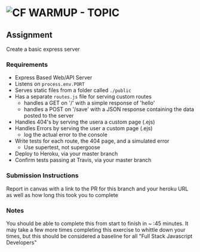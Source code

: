 ![CF](http://i.imgur.com/7v5ASc8.png) WARMUP - TOPIC
====================================================

## Assignment
Create a basic express server

### Requirements
* Express Based Web/API Server
* Listens on `process.env.PORT`
* Serves static files from a folder called `./public`
* Has a separate `routes.js` file for serving custom routes
  * handles a GET on '/' with a simple response of 'hello'
  * handles a POST on '/save' with a JSON response containing the data posted to the server
* Handles 404's by serving the usera a custom page (.ejs)
* Handles Errors by serving the user a custom page (.ejs)
  * log the actual error to the console
* Write tests for each route, the 404 page, and a simulated error
  * Use supertest, not supergoose
* Deploy to Heroku, via your master branch
* Confirm tests passing at Travis, via your master branch

### Submission Instructions
Report in canvas with a link to the PR for this branch and your heroku URL as well as how long this took you to complete

### Notes
You should be able to complete this from start to finish in ~ :45 minutes.  It may take a few more times completing this exercise to whittle down your times, but this should be considered a baseline for all "Full Stack Javascript Developers"
